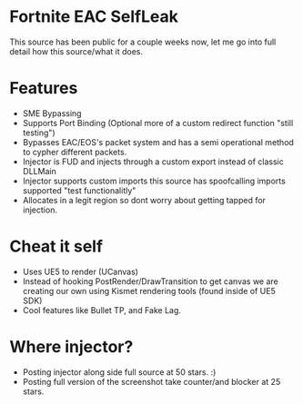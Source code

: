 # Fortnite EAC SelfLeak 
This source has been public for a couple weeks now, let me go into full detail how this source/what it does.

# Features
- SME Bypassing
- Supports Port Binding (Optional more of a custom redirect function "still testing")
- Bypasses EAC/EOS's packet system and has a semi operational method to cypher different packets.
- Injector is FUD and injects through a custom export instead of classic DLLMain
- Injector supports custom imports this source has spoofcalling imports supported "test functionalitly"
- Allocates in a legit region so dont worry about getting tapped for injection.

# Cheat it self
- Uses UE5 to render (UCanvas)
- Instead of hooking PostRender/DrawTransition to get canvas we are creating our own using Kismet rendering tools (found inside of UE5 SDK)
- Cool features like Bullet TP, and Fake Lag.

# Where injector?
- Posting injector along side full source at 50 stars. :) 
- Posting full version of the screenshot take counter/and blocker at 25 stars.
